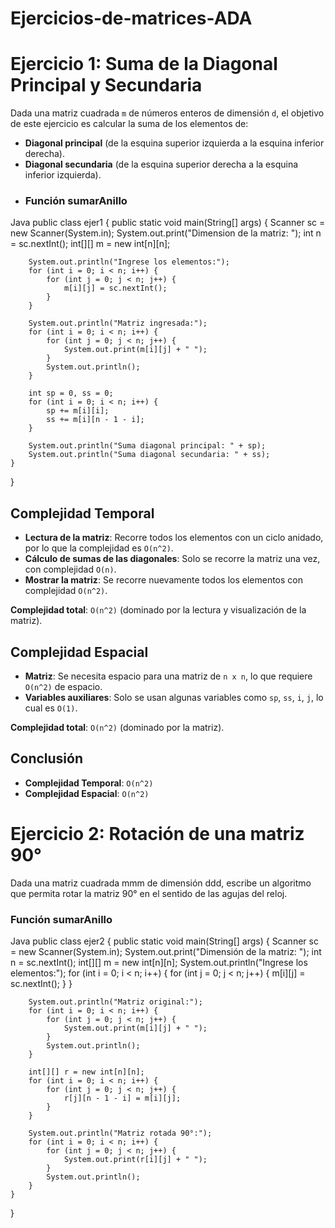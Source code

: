 # Ejercicios-de-matrices-ADA
# Ejercicio 1: Suma de la Diagonal Principal y Secundaria

Dada una matriz cuadrada `m` de números enteros de dimensión `d`, el objetivo de este ejercicio es calcular la suma de los elementos de:

- **Diagonal principal** (de la esquina superior izquierda a la esquina inferior derecha).
- **Diagonal secundaria** (de la esquina superior derecha a la esquina inferior izquierda).
- ### Función sumarAnillo
Java
public class ejer1 {
    public static void main(String[] args) {
        Scanner sc = new Scanner(System.in);
        System.out.print("Dimension de la matriz: ");
        int n = sc.nextInt();
        int[][] m = new int[n][n];

        System.out.println("Ingrese los elementos:");
        for (int i = 0; i < n; i++) {
            for (int j = 0; j < n; j++) {
                m[i][j] = sc.nextInt();
            }
        }

        System.out.println("Matriz ingresada:");
        for (int i = 0; i < n; i++) {
            for (int j = 0; j < n; j++) {
                System.out.print(m[i][j] + " ");
            }
            System.out.println();
        }

        int sp = 0, ss = 0;
        for (int i = 0; i < n; i++) {
            sp += m[i][i];          
            ss += m[i][n - 1 - i];  
        }

        System.out.println("Suma diagonal principal: " + sp);
        System.out.println("Suma diagonal secundaria: " + ss);
    }
}

## Complejidad Temporal

- **Lectura de la matriz**: Recorre todos los elementos con un ciclo anidado, por lo que la complejidad es `O(n^2)`.
- **Cálculo de sumas de las diagonales**: Solo se recorre la matriz una vez, con complejidad `O(n)`.
- **Mostrar la matriz**: Se recorre nuevamente todos los elementos con complejidad `O(n^2)`.

**Complejidad total**: `O(n^2)` (dominado por la lectura y visualización de la matriz).

## Complejidad Espacial

- **Matriz**: Se necesita espacio para una matriz de `n x n`, lo que requiere `O(n^2)` de espacio.
- **Variables auxiliares**: Solo se usan algunas variables como `sp`, `ss`, `i`, `j`, lo cual es `O(1)`.

**Complejidad total**: `O(n^2)` (dominado por la matriz).

## Conclusión

- **Complejidad Temporal**: `O(n^2)`
- **Complejidad Espacial**: `O(n^2)`

# Ejercicio 2: Rotación de una matriz 90°
Dada una matriz cuadrada mmm de dimensión ddd, escribe un algoritmo que permita rotar la matriz 90° en el sentido de las agujas del reloj. 
### Función sumarAnillo
Java
public class ejer2 {
    public static void main(String[] args) {
        Scanner sc = new Scanner(System.in);
        System.out.print("Dimensión de la matriz: ");
        int n = sc.nextInt();
        int[][] m = new int[n][n];
        System.out.println("Ingrese los elementos:");
        for (int i = 0; i < n; i++) {
            for (int j = 0; j < n; j++) {
                m[i][j] = sc.nextInt();
            }
        }

        System.out.println("Matriz original:");
        for (int i = 0; i < n; i++) {
            for (int j = 0; j < n; j++) {
                System.out.print(m[i][j] + " ");
            }
            System.out.println();
        }

        int[][] r = new int[n][n];
        for (int i = 0; i < n; i++) {
            for (int j = 0; j < n; j++) {
                r[j][n - 1 - i] = m[i][j];
            }
        }

        System.out.println("Matriz rotada 90°:");
        for (int i = 0; i < n; i++) {
            for (int j = 0; j < n; j++) {
                System.out.print(r[i][j] + " ");
            }
            System.out.println();
        }
    }
}



